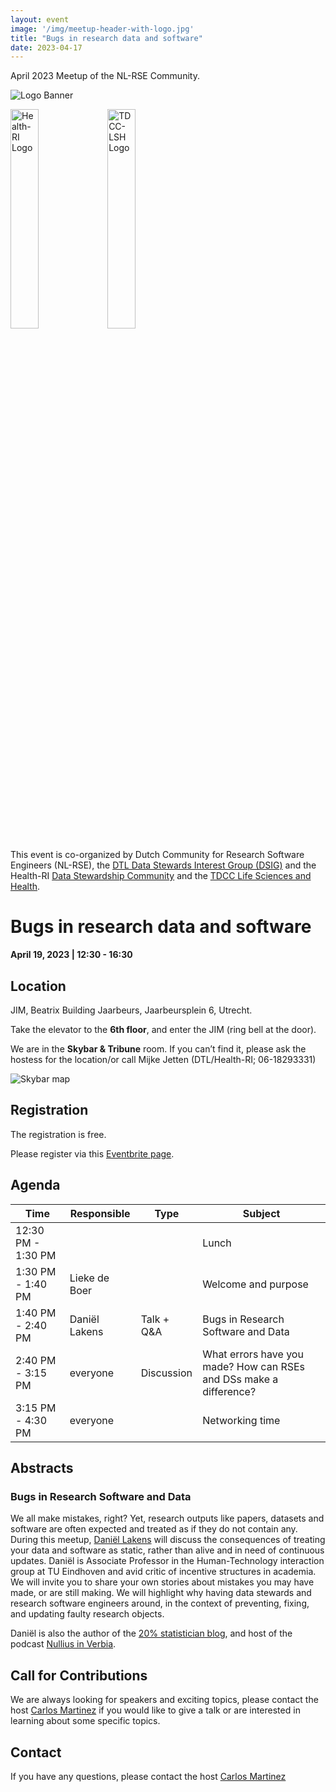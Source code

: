 ```yaml
---
layout: event
image: '/img/meetup-header-with-logo.jpg'
title: "Bugs in research data and software"
date: 2023-04-17
---
```


April 2023 Meetup of the NL-RSE Community.
<!--break-->
![Logo Banner](/img/meetups/logo-banner.jpg)

<img alt="Health-RI Logo" src="/img/meetups/health-ri.png" width="30%"> <img alt="TDCC-LSH Logo" src="/img/meetups/TDCC-LSH-Logo_RGB-300x253.png"  width="30%">

This event is co-organized by Dutch Community for Research Software Engineers (NL-RSE),  the [DTL Data Stewards Interest Group (DSIG)](https://www.dtls.nl/about/community/interest-groups/data-stewards-interest-group/) and the Health-RI [Data Stewardship Community](https://www.health-ri.nl/about-health-ri/organisation/fair-data/health-ri-data-stewardship-community) and the [TDCC Life Sciences and Health](https://tdcc.nl/lsh/).

# Bugs in research data and software
**April 19, 2023 | 12:30 - 16:30**


## Location
JIM, Beatrix Building Jaarbeurs, Jaarbeursplein 6, Utrecht. 

Take the elevator to the **6th floor**, and enter the JIM (ring bell at the door). 

We are in the **Skybar & Tribune** room. If you can’t find it, please ask the hostess for the location/or call Mijke Jetten (DTL/Health-RI; 06-18293331)

![Skybar map](/img/meetups/skybar.png)

## Registration
The registration is free.

Please register via this [Eventbrite page](https://www.eventbrite.co.uk/e/bugs-in-research-data-and-software-with-daniel-lakens-tickets-585508249937).

## Agenda

| Time | Responsible | Type | Subject |
| --- | ------------ | ---- | ------- |
| 12:30 PM - 1:30 PM | | | Lunch |
| 1:30 PM - 1:40 PM	| Lieke de Boer | | Welcome and purpose |
| 1:40 PM - 2:40 PM	| Daniël Lakens | Talk + Q&A | Bugs in Research Software and Data |
| 2:40 PM - 3:15 PM	| everyone | Discussion | What errors have you made? How can RSEs and DSs make a difference? |
| 3:15 PM - 4:30 PM	| everyone | | Networking time |

## Abstracts

### Bugs in Research Software and Data

We all make mistakes, right? Yet, research outputs like papers, datasets and software are often expected and treated as if they do not contain any. During this meetup, [Daniël Lakens](https://www.tue.nl/en/research/researchers/daniel-lakens/) will discuss the consequences of treating your data and software as static, rather than alive and in need of continuous updates. Daniël is Associate Professor in the Human-Technology interaction group at TU Eindhoven and avid critic of incentive structures in academia. We will invite you to share your own stories about mistakes you may have made, or are still making. We will highlight why having data stewards and research software engineers around, in the context of preventing, fixing, and updating faulty research objects.

Daniël is also the author of the [20% statistician blog](http://daniellakens.blogspot.com/), and host of the podcast [Nullius in Verbia](https://nulliusinverba.podbean.com/).

## Call for Contributions
We are always looking for speakers and exciting topics, please contact the host [Carlos Martinez](mailto:c.martinez@esciencecenter.nl) if you would like to give a talk or are interested in learning about some specific topics.

## Contact
If you have any questions, please contact the host [Carlos Martinez](mailto:c.martinez@esciencecenter.nl)
